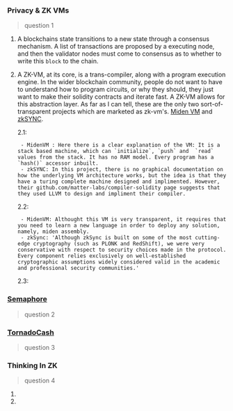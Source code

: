 ### Privacy & ZK VMs

> question 1

1. A blockchains state transitions to a new state through a consensus mechanism. A list of transactions are proposed by a executing node, and then the validator nodes must come to consensus as to whether to write this `block` to the chain. 

2. A ZK-VM, at its core, is a trans-compiler, along with a program execution engine. In the wider blockchain community, people do not want to have to understand how to program circuits, or why they should, they just want to make their solidity contracts and iterate fast. A ZK-VM allows for this abstraction layer. As far as I can tell, these are the only two sort-of-transparent projects which are marketed as zk-vm's. [Miden VM](https://lib.rs/crates/miden#:~:text=Miden%20VM%20is%20a%20simple%20stack%20machine.%20This,%28this%20limit%20will%20be%20removed%20in%20the%20future%29.) and [zkSYNC](https://docs.zksync.io/dev/contracts/#programming-model).

    2.1: 
    
        - MidenVM : Here there is a clear explanation of the VM: It is a stack based machine, which can `initialize`, `push` and  `read` values from the stack. It has no RAM model. Every program has a `hash()` accessor inbuilt.   
        - zkSYNC: In this project, there is no graphical documentation on how the underlying VM architecture works, but the idea is that they have a turing complete machine designed and implimented. However, their github.com/matter-labs/compiler-solidity page suggests that they used LLVM to design and impliment their compiler.
    
    2.2: 
        
        - MidenVM: Althought this VM is very transparent, it requires that you need to learn a new language in order to deploy any solution, namely, miden assembly.
        - zkSync: 'Although zkSync is built on some of the most cutting-edge cryptography (such as PLONK and RedShift), we were very conservative with respect to security choices made in the protocol. Every component relies exclusively on well-established cryptographic assumptions widely considered valid in the academic and professional security communities.' 
    
    2.3: 

        

### [Semaphore](https://github.com/alienflip/zku/tree/main/week_2/semaphore)

> question 2

### [TornadoCash](https://github.com/alienflip/zku/tree/main/week_2/TornadoCash)

> question 3

### Thinking In ZK

> question 4

1.
2.
